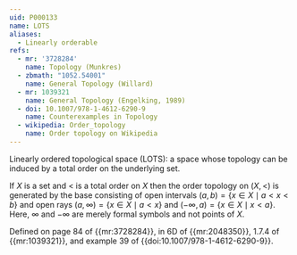 ```yaml
---
uid: P000133
name: LOTS
aliases:
  - Linearly orderable
refs:
  - mr: '3728284'
    name: Topology (Munkres)
  - zbmath: "1052.54001"
    name: General Topology (Willard)
  - mr: 1039321
    name: General Topology (Engelking, 1989)
  - doi: 10.1007/978-1-4612-6290-9
    name: Counterexamples in Topology
  - wikipedia: Order_topology
    name: Order topology on Wikipedia
---
```


Linearly ordered topological space (LOTS): a space whose topology can be induced by a total order on the underlying set.

If $X$ is a set and $<$ is a total order on $X$ then the order topology on $(X,<)$ is generated by the base consisting of open intervals $(a,b) = \{x\in X\mid a < x < b\}$ and open rays $(a,\infty) = \{x\in X \mid a < x\}$ and $(-\infty, a) = \{x\in X\mid x < a\}$. Here, $\infty$ and $-\infty$ are merely formal symbols and not points of $X$.

Defined on page 84 of {{mr:3728284}}, in 6D of {{mr:2048350}}, 1.7.4 of {{mr:1039321}}, and example 39 of {{doi:10.1007/978-1-4612-6290-9}}.
